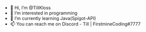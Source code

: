 - 👋 Hi, I’m @TillKloss
- 👀 I’m interested in programming
- 🌱 I’m currently learning Java(Spigot-API)
- 📫 You can reach me on Discord - Till | FirstmineCoding#7777

<!---
TillKloss/TillKloss is a ✨ special ✨ repository because its `README.md` (this file) appears on your GitHub profile.
You can click the Preview link to take a look at your changes.
--->
